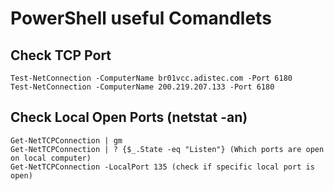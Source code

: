 # PowerShell useful Comandlets

## Check TCP Port
	Test-NetConnection -ComputerName br01vcc.adistec.com -Port 6180
	Test-NetConnection -ComputerName 200.219.207.133 -Port 6180

## Check Local Open Ports (netstat -an)
	Get-NetTCPConnection | gm
	Get-NetTCPConnection | ? {$_.State -eq "Listen"} (Which ports are open on local computer)
	Get-NetTCPConnection -LocalPort 135 (check if specific local port is open)